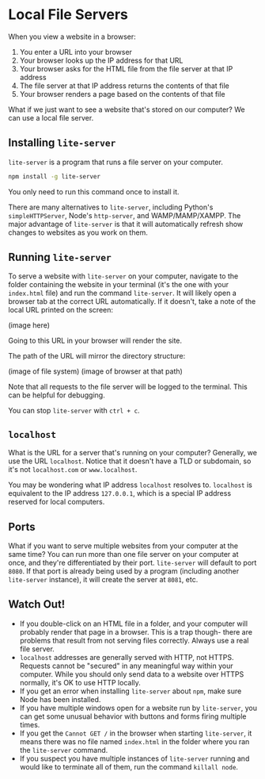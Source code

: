 # Local File Servers

When you view a website in a browser:

1. You enter a URL into your browser
2. Your browser looks up the IP address for that URL
3. Your browser asks for the HTML file from the file server at that IP address
4. The file server at that IP address returns the contents of that file
5. Your browser renders a page based on the contents of that file

What if we just want to see a website that's stored on our computer? We can use a local file server.

## Installing `lite-server`

`lite-server` is a program that runs a file server on your computer.

```bash
npm install -g lite-server
```

You only need to run this command once to install it.

There are many alternatives to `lite-server`, including Python's `simpleHTTPServer`, Node's `http-server`, and WAMP/MAMP/XAMPP. The major advantage of `lite-server` is that it will automatically refresh show changes to websites as you work on them.

## Running `lite-server`

To serve a website with `lite-server` on your computer, navigate to the folder containing the website in your terminal (it's the one with your `index.html` file) and run the command `lite-server`. It will likely open a browser tab at the correct URL automatically. If it doesn't, take a note of the local URL printed on the screen:

(image here)

Going to this URL in your browser will render the site.

The path of the URL will mirror the directory structure:

(image of file system)
(image of browser at that path)

Note that all requests to the file server will be logged to the terminal. This can be helpful for debugging.

You can stop `lite-server` with `ctrl + c`.

## `localhost`

What is the URL for a server that's running on your computer? Generally, we use the URL `localhost`. Notice that it doesn't have a TLD or subdomain, so it's not `localhost.com` or `www.localhost`.

You may be wondering what IP address `localhost` resolves to. `localhost` is equivalent to the IP address `127.0.0.1`, which is a special IP address reserved for local computers.

## Ports

What if you want to serve multiple websites from your computer at the same time? You can run more than one file server on your computer at once, and they're differentiated by their port. `lite-server` will default to port `8080`. If that port is already being used by a program (including another `lite-server` instance), it will create the server at `8081`, etc.

## Watch Out!

* If you double-click on an HTML file in a folder, and your computer will probably render that page in a browser. This is a trap though- there are problems that result from not serving files correctly. Always use a real file server.
* `localhost` addresses are generally served with HTTP, not HTTPS. Requests cannot be "secured" in any meaningful way within your computer. While you should only send data to a website over HTTPS normally, it's OK to use HTTP locally.
* If you get an error when installing `lite-server` about `npm`, make sure Node has been installed.
* If you have multiple windows open for a website run by `lite-server`, you can get some unusual behavior with buttons and forms firing multiple times.
* If you get the `Cannot GET /` in the browser when starting `lite-server`, it means there was no file named `index.html` in the folder where you ran the `lite-server` command.
* If you suspect you have multiple instances of `lite-server` running and would like to terminate all of them, run the command `killall node`.
